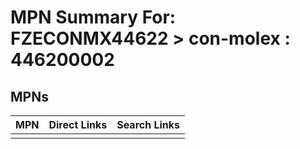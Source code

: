 



# MPN Summary For: FZECONMX44622 > con-molex : 446200002

## MPNs
  

|MPN|Direct Links|Search Links|
| :--- | :--- | :--- |
||||
